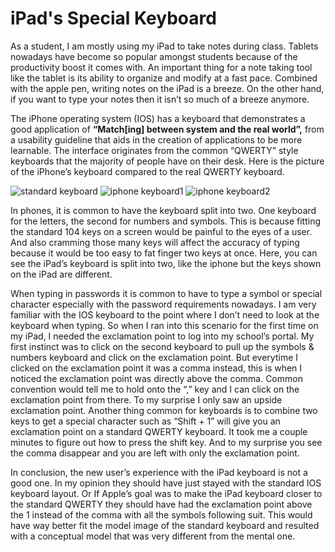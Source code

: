 # iPad's Special Keyboard

As a student, I am mostly using my iPad to take notes during class. Tablets nowadays  have become so popular amongst students because of the productivity boost it comes with. An important thing for a note taking tool like the tablet is its ability to organize and modify at a fast pace. Combined with the apple pen, writing notes on the iPad is a breeze. On the other hand, if you want to type your notes then it isn’t so much of a breeze anymore. 

The iPhone operating system (IOS) has a keyboard that demonstrates a good application of **“Match[ing] between system and the real world”,** from a usability guideline that aids in the creation of applications to be more learnable. The interface originates from the common “QWERTY” style keyboards that the majority of people have on their desk. Here is the picture of the iPhone’s keyboard compared to the real QWERTY keyboard. 

![standard keyboard](ux-portfolio-laile823/assets/qwerty.jpeg)
![iphone keyboard1](ux-portfolio-laile823/assets/iphone1.PNG)
![iphone keyboard2](ux-portfolio-laile823/assets/iphone2.PNG)

In phones, it is common to have the keyboard split into two. One keyboard for the letters, the second for numbers and symbols. This is because fitting the standard 104 keys on a screen would be painful to the eyes of a user. And also cramming those many keys will affect the accuracy of typing because it would be too easy to fat finger two keys at once.  Here, you can see the iPad’s keyboard is split into two, like the iphone but the keys shown on the iPad are different. 

When typing in passwords it is common to have to type a symbol or special character especially with the password requirements nowadays. I am very familiar with the IOS keyboard to the point where I don’t need to look at the keyboard when typing. So when I ran into this scenario for the first time on my iPad, I needed the exclamation point to log into my school’s portal. My first instinct was to click on the second keyboard to pull up the symbols & numbers keyboard and click on the exclamation point. But everytime I clicked on the exclamation point it was a comma instead, this is when I noticed the exclamation point was directly above the comma. Common convention would tell me to hold onto the “,” key and I can click on the exclamation point from there. To my surprise I only saw an upside exclamation point. Another thing common for keyboards is to combine two keys to get a special character such as “Shift + 1” will give you an exclamation point on a standard QWERTY keyboard. It took me a couple minutes to figure out how to press the shift key. And to my surprise you see the comma disappear and you are left with only the exclamation point. 

In conclusion, the new user’s experience with the iPad keyboard is not a good one. In my opinion they should have just stayed with the standard IOS keyboard layout. Or If Apple’s goal was to make the iPad keyboard closer to the standard QWERTY they should have had the exclamation point above the 1 instead of the comma with all the symbols following suit. This would have way better fit the model image of the standard keyboard and resulted with a conceptual model that was very different from the mental one.








